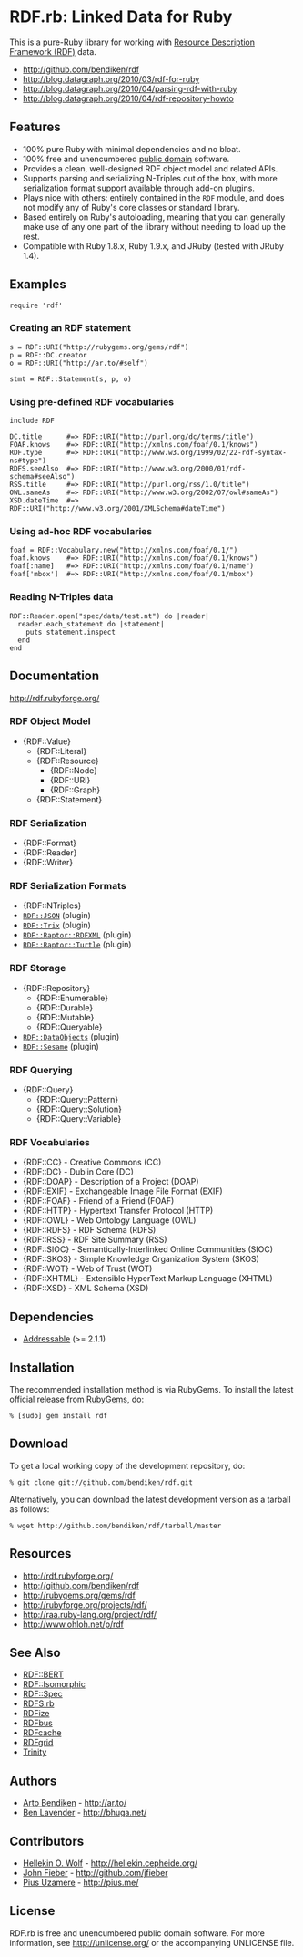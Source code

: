 RDF.rb: Linked Data for Ruby
============================

This is a pure-Ruby library for working with [Resource Description Framework
(RDF)][RDF] data.

* <http://github.com/bendiken/rdf>
* <http://blog.datagraph.org/2010/03/rdf-for-ruby>
* <http://blog.datagraph.org/2010/04/parsing-rdf-with-ruby>
* <http://blog.datagraph.org/2010/04/rdf-repository-howto>

Features
--------

* 100% pure Ruby with minimal dependencies and no bloat.
* 100% free and unencumbered [public domain](http://unlicense.org/) software.
* Provides a clean, well-designed RDF object model and related APIs.
* Supports parsing and serializing N-Triples out of the box, with more
  serialization format support available through add-on plugins.
* Plays nice with others: entirely contained in the `RDF` module, and does
  not modify any of Ruby's core classes or standard library.
* Based entirely on Ruby's autoloading, meaning that you can generally make
  use of any one part of the library without needing to load up the rest.
* Compatible with Ruby 1.8.x, Ruby 1.9.x, and JRuby (tested with JRuby 1.4).

Examples
--------

    require 'rdf'

### Creating an RDF statement

    s = RDF::URI("http://rubygems.org/gems/rdf")
    p = RDF::DC.creator
    o = RDF::URI("http://ar.to/#self")
    
    stmt = RDF::Statement(s, p, o)

### Using pre-defined RDF vocabularies

    include RDF
    
    DC.title      #=> RDF::URI("http://purl.org/dc/terms/title")
    FOAF.knows    #=> RDF::URI("http://xmlns.com/foaf/0.1/knows")
    RDF.type      #=> RDF::URI("http://www.w3.org/1999/02/22-rdf-syntax-ns#type")
    RDFS.seeAlso  #=> RDF::URI("http://www.w3.org/2000/01/rdf-schema#seeAlso")
    RSS.title     #=> RDF::URI("http://purl.org/rss/1.0/title")
    OWL.sameAs    #=> RDF::URI("http://www.w3.org/2002/07/owl#sameAs")
    XSD.dateTime  #=> RDF::URI("http://www.w3.org/2001/XMLSchema#dateTime")

### Using ad-hoc RDF vocabularies

    foaf = RDF::Vocabulary.new("http://xmlns.com/foaf/0.1/")
    foaf.knows    #=> RDF::URI("http://xmlns.com/foaf/0.1/knows")
    foaf[:name]   #=> RDF::URI("http://xmlns.com/foaf/0.1/name")
    foaf['mbox']  #=> RDF::URI("http://xmlns.com/foaf/0.1/mbox")

### Reading N-Triples data

    RDF::Reader.open("spec/data/test.nt") do |reader|
      reader.each_statement do |statement|
        puts statement.inspect
      end
    end

Documentation
-------------

<http://rdf.rubyforge.org/>

### RDF Object Model

* {RDF::Value}
  * {RDF::Literal}
  * {RDF::Resource}
    * {RDF::Node}
    * {RDF::URI}
    * {RDF::Graph}
  * {RDF::Statement}

### RDF Serialization

* {RDF::Format}
* {RDF::Reader}
* {RDF::Writer}

### RDF Serialization Formats

* {RDF::NTriples}
* [`RDF::JSON`](http://rdf.rubyforge.org/json/) (plugin)
* [`RDF::Trix`](http://rdf.rubyforge.org/trix/) (plugin)
* [`RDF::Raptor::RDFXML`](http://rdf.rubyforge.org/raptor/) (plugin)
* [`RDF::Raptor::Turtle`](http://rdf.rubyforge.org/raptor/) (plugin)

### RDF Storage

* {RDF::Repository}
  * {RDF::Enumerable}
  * {RDF::Durable}
  * {RDF::Mutable}
  * {RDF::Queryable}
* [`RDF::DataObjects`](http://rdf.rubyforge.org/do/) (plugin)
* [`RDF::Sesame`](http://rdf.rubyforge.org/sesame/) (plugin)

### RDF Querying

* {RDF::Query}
  * {RDF::Query::Pattern}
  * {RDF::Query::Solution}
  * {RDF::Query::Variable}

### RDF Vocabularies

* {RDF::CC}    - Creative Commons (CC)
* {RDF::DC}    - Dublin Core (DC)
* {RDF::DOAP}  - Description of a Project (DOAP)
* {RDF::EXIF}  - Exchangeable Image File Format (EXIF)
* {RDF::FOAF}  - Friend of a Friend (FOAF)
* {RDF::HTTP}  - Hypertext Transfer Protocol (HTTP)
* {RDF::OWL}   - Web Ontology Language (OWL)
* {RDF::RDFS}  - RDF Schema (RDFS)
* {RDF::RSS}   - RDF Site Summary (RSS)
* {RDF::SIOC}  - Semantically-Interlinked Online Communities (SIOC)
* {RDF::SKOS}  - Simple Knowledge Organization System (SKOS)
* {RDF::WOT}   - Web of Trust (WOT)
* {RDF::XHTML} - Extensible HyperText Markup Language (XHTML)
* {RDF::XSD}   - XML Schema (XSD)

Dependencies
------------

* [Addressable](http://addressable.rubyforge.org/) (>= 2.1.1)

Installation
------------

The recommended installation method is via RubyGems. To install the latest
official release from [RubyGems](http://rubygems.org/), do:

    % [sudo] gem install rdf

Download
--------

To get a local working copy of the development repository, do:

    % git clone git://github.com/bendiken/rdf.git

Alternatively, you can download the latest development version as a tarball
as follows:

    % wget http://github.com/bendiken/rdf/tarball/master

Resources
---------

* <http://rdf.rubyforge.org/>
* <http://github.com/bendiken/rdf>
* <http://rubygems.org/gems/rdf>
* <http://rubyforge.org/projects/rdf/>
* <http://raa.ruby-lang.org/project/rdf/>
* <http://www.ohloh.net/p/rdf>

See Also
--------

* [RDF::BERT](http://rdf.rubyforge.org/bert/)
* [RDF::Isomorphic](http://rdf.rubyforge.org/isomorphic/)
* [RDF::Spec](http://rdf.rubyforge.org/spec/)
* [RDFS.rb](http://rdfs.rubyforge.org/)
* [RDFize](http://rdfize.rubyforge.org/)
* [RDFbus](http://rdfbus.rubyforge.org/)
* [RDFcache](http://rdfcache.rubyforge.org/)
* [RDFgrid](http://rdfgrid.rubyforge.org/)
* [Trinity](http://trinity.datagraph.org/)

Authors
-------

* [Arto Bendiken](mailto:arto.bendiken@gmail.com) - <http://ar.to/>
* [Ben Lavender](mailto:blavender@gmail.com) - <http://bhuga.net/>

Contributors
------------

* [Hellekin O. Wolf](mailto:hellekin@cepheide.org) - <http://hellekin.cepheide.org/>
* [John Fieber](mailto:jrf@ursamaris.org) - <http://github.com/jfieber>
* [Pius Uzamere](mailto:pius@alum.mit.edu) - <http://pius.me/>

License
-------

RDF.rb is free and unencumbered public domain software. For more
information, see <http://unlicense.org/> or the accompanying UNLICENSE file.

[RDF]: http://www.w3.org/RDF/
